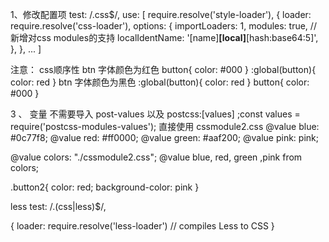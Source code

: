 1、修改配置项
 test: /\.css$/,
            use: [
              require.resolve('style-loader'),
              {
                loader: require.resolve('css-loader'),
                options: {
                  importLoaders: 1,
                  modules: true,   // 新增对css modules的支持
                  localIdentName: '[name]__[local]__[hash:base64:5]', 
                },
              },
              ...
              ]

注意： css顺序性
btn 字体颜色为红色 
button{
    color: #000
}
:global(button){
    color: red
}
btn 字体颜色为黑色 
:global(button){
    color: red
}
button{
    color: #000
}

3 、 变量   不需要导入 post-values 以及 postcss:[values]  ;const values = require('postcss-modules-values');
直接使用   cssmodule2.css
@value blue: #0c77f8;
@value red: #ff0000;
@value green: #aaf200;
@value pink: pink;

@value colors: "./cssmodule2.css";
@value blue, red, green ,pink from colors;

.button2{
    color: red;
    background-color: pink
}





less
 test: /\.(css|less)$/,

{
    loader: require.resolve('less-loader') // compiles Less to CSS
}